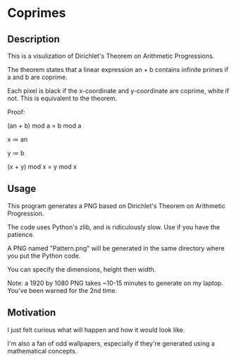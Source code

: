 # Coprimes

## Description
This is a visulization of Dirichlet's Theorem on Arithmetic Progressions.

The theorem states that a linear expression an + b contains infinite primes if a and b are coprime.

Each pixel is black if the x-coordinate and y-coordinate are coprime, white if not. This is equivalent to the theorem.

Proof: 

(an + b) mod a = b mod a

x ≔ an

y ≔ b

(x + y) mod x = y mod x

## Usage
This program generates a PNG based on Dirichlet's Theorem on Arithmetic Progression.

The code uses Python's zlib, and is ridiculously slow. Use if you have the patience.

A PNG named "Pattern.png" will be generated in the same directory where you put the Python code.

You can specify the dimensions, height then width.

Note: a 1920 by 1080 PNG takes ~10-15 minutes to generate on my laptop. You've been warned for the 2nd time.

## Motivation
I just felt curious what will happen and how it would look like. 

I'm also a fan of odd wallpapers, especially if they're generated using a mathematical concepts.
